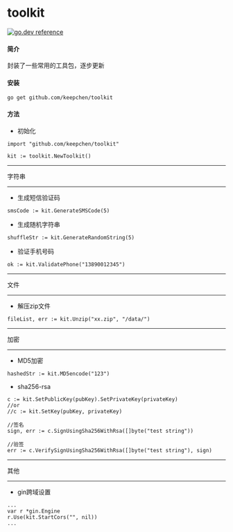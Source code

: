 # toolkit

[![go.dev reference](https://img.shields.io/badge/go.dev-reference-007d9c?logo=go&logoColor=white&style=flat-square)](https://pkg.go.dev/github.com/keepchen/toolkit?tab=overview)

#### 简介

封装了一些常用的工具包，逐步更新

#### 安装

```shell
go get github.com/keepchen/toolkit
```

#### 方法

* 初始化

```golang
import "github.com/keepchen/toolkit"

kit := toolkit.NewToolkit()
```

---
字符串

---

* 生成短信验证码

```golang
smsCode := kit.GenerateSMSCode(5)
```

* 生成随机字符串

```golang
shuffleStr := kit.GenerateRandomString(5)
```

* 验证手机号码

```golang
ok := kit.ValidatePhone("13890012345")
```

---
文件

---

* 解压zip文件

```golang
fileList, err := kit.Unzip("xx.zip", "/data/")
```

---
加密

---

* MD5加密

```golang
hashedStr := kit.MD5encode("123")
```

* sha256-rsa

```golang
c := kit.SetPublicKey(pubKey).SetPrivateKey(privateKey)
//or
//c := kit.SetKey(pubKey, privateKey)

//签名
sign, err := c.SignUsingSha256WithRsa([]byte("test string"))

//验签
err := c.VerifySignUsingSha256WithRsa([]byte("test string"), sign)
```

---
其他

---

* gin跨域设置

```golang
...
var r *gin.Engine
r.Use(kit.StartCors("", nil))
...
```
